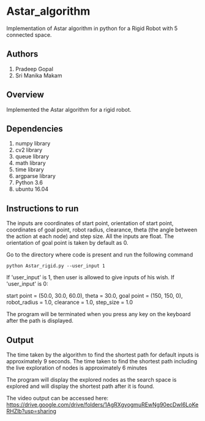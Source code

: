 # Astar_algorithm

Implementation of Astar algorithm in python for a Rigid Robot with 5 connected space.

## Authors

 1. Pradeep Gopal
 2. Sri Manika Makam


## Overview

 Implemented the Astar algorithm for a rigid robot.

## Dependencies

 1. numpy library
 2. cv2 library
 3. queue library
 4. math library
 5. time library
 6. argparse library
 7. Python 3.6
 8. ubuntu 16.04
 
## Instructions to run

The inputs are coordinates of start point, orientation of start point, coordinates of goal point, robot radius, clearance, theta (the angle between the action at each node) and step size. All the inputs are float. The orientation of goal point is taken by default as 0.

Go to the directory where code is present and run the following command

```
python Astar_rigid.py --user_input 1
```
If 'user_input' is 1, then user is allowed to give inputs of his wish. 
If 'user_input' is 0:

start point = (50.0, 30.0, 60.0), theta = 30.0, goal point = (150, 150, 0), robot_radius = 1.0, clearance = 1.0, step_size = 1.0

The program will be terminated when you press any key on the keyboard after the path is displayed.

## Output

The time taken by the algorithm to find the shortest path for default inputs is approximately 9 seconds.
The time taken to find the shortest path including the live exploration of nodes is approximately 6 minutes

The program will display the explored nodes as the search space is explored and will display the shortest path after it is found.

The video output can be accessed here:
https://drive.google.com/drive/folders/1AgRXgyogmuREwNg90ecDwI6LoKeRHZlb?usp=sharing

